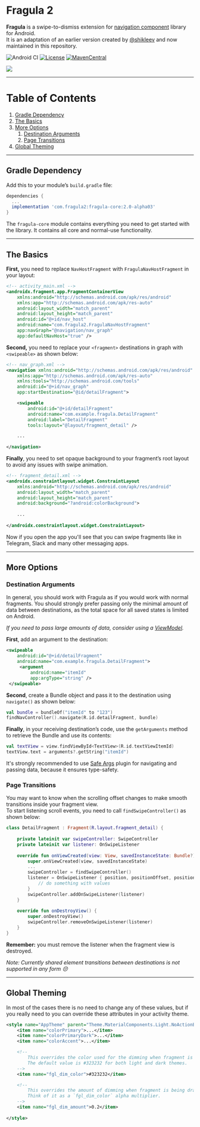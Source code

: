 # Fragula 2

**Fragula** is a swipe-to-dismiss extension for [navigation component](https://developer.android.com/guide/navigation/navigation-getting-started) library for Android.  
It is an adaptation of an earlier version created by [@shikleev](https://github.com/shikleev) and now maintained in this repository.

![Android CI](https://github.com/massivemadness/Fragula/workflows/Android%20CI/badge.svg) [![License](https://img.shields.io/badge/License-Apache%202.0-blue.svg)](https://opensource.org/licenses/Apache-2.0) [![MavenCentral](https://img.shields.io/maven-central/v/com.fragula2/fragula-core?label=Download)](https://repo1.maven.org/maven2/com/fragula2/fragula-core/)

![](.github/images/showcase.gif)

---

# Table of Contents

1. [Gradle Dependency](#gradle-dependency)
2. [The Basics](#the-basics)
3. [More Options](#more-options)
    1. [Destination Arguments](#destination-arguments)
    2. [Page Transitions](#page-transitions)
4. [Global Theming](#global-theming)

---

## Gradle Dependency

Add this to your module’s `build.gradle` file:

```gradle
dependencies {
  ...
  implementation 'com.fragula2:fragula-core:2.0-alpha03'
}
```

The `fragula-core` module contains everything you need to get started with the library. It contains all core and normal-use functionality.

---

## The Basics

**First,** you need to replace `NavHostFragment` with `FragulaNavHostFragment` in your layout:

```xml
<!-- activity_main.xml -->
<androidx.fragment.app.FragmentContainerView
    xmlns:android="http://schemas.android.com/apk/res/android"
    xmlns:app="http://schemas.android.com/apk/res-auto"
    android:layout_width="match_parent"
    android:layout_height="match_parent"
    android:id="@+id/nav_host"
    android:name="com.fragula2.FragulaNavHostFragment"
    app:navGraph="@navigation/nav_graph"
    app:defaultNavHost="true" />
```

**Second,** you need to replace your `<fragment>` destinations in graph with `<swipeable>` as shown below:

```xml
<!-- nav_graph.xml -->
<navigation xmlns:android="http://schemas.android.com/apk/res/android"
    xmlns:app="http://schemas.android.com/apk/res-auto"
    xmlns:tools="http://schemas.android.com/tools"
    android:id="@+id/nav_graph"
    app:startDestination="@id/detailFragment">

    <swipeable
        android:id="@+id/detailFragment"
        android:name="com.example.fragula.DetailFragment"
        android:label="DetailFragment"
        tools:layout="@layout/fragment_detail" />

    ...
    
</navigation>
```

**Finally**, you need to set opaque background to your fragment’s root layout to avoid any issues with swipe animation.

```xml
<!-- fragment_detail.xml -->
<androidx.constraintlayout.widget.ConstraintLayout
    xmlns:android="http://schemas.android.com/apk/res/android"
    android:layout_width="match_parent"
    android:layout_height="match_parent"
    android:background="?android:colorBackground">
    
    ...
    
</androidx.constraintlayout.widget.ConstraintLayout>
```

Now if you open the app you'll see that you can swipe fragments like in Telegram, Slack and many 
other messaging apps.

---

## More Options

### Destination Arguments

In general, you should work with Fragula as if you would work with normal fragments. You should 
strongly prefer passing only the minimal amount of data between destinations, as the total space
for all saved states is limited on Android.

*If you need to pass large amounts of data, consider using a [ViewModel](https://developer.android.com/topic/libraries/architecture/viewmodel).*

**First**, add an argument to the destination:

```xml
<swipeable 
    android:id="@+id/detailFragment"
    android:name="com.example.fragula.DetailFragment">
     <argument
         android:name="itemId"
         app:argType="string" />
 </swipeable>
```

**Second**, create a Bundle object and pass it to the destination using `navigate()` as shown below: 

```kotlin
val bundle = bundleOf("itemId" to "123")
findNavController().navigate(R.id.detailFragment, bundle)
```

**Finally**, in your receiving destination’s code, use the `getArguments` method to retrieve the Bundle and use its contents:

```kotlin
val textView = view.findViewById<TextView>(R.id.textViewItemId)
textView.text = arguments?.getString("itemId")
```

It's strongly recommended to use [Safe Args](https://developer.android.com/jetpack/androidx/releases/navigation#safe_args) plugin for navigating and passing data, because it ensures type-safety.

### Page Transitions

You may want to know when the scrolling offset changes to make smooth transitions inside your fragment view.  
To start listening scroll events, you need to call `findSwipeController()` as shown below:

```kotlin
class DetailFragment : Fragment(R.layout.fragment_detail) {
   
    private lateinit var swipeController: SwipeController
    private lateinit var listener: OnSwipeListener
    
    override fun onViewCreated(view: View, savedInstanceState: Bundle?) {
        super.onViewCreated(view, savedInstanceState)
        ...
        swipeController = findSwipeController()
        listener = OnSwipeListener { position, positionOffset, positionOffsetPixels ->
            // do something with values
        }
        swipeController.addOnSwipeListener(listener)
    }
   
    override fun onDestroyView() {
        super.onDestroyView()
        swipeController.removeOnSwipeListener(listener)
    }
}
```

**Remember:** you must remove the listener when the fragment view is destroyed. 

*Note: Currently shared element transitions between destinations is not supported in any form 😔*

---

## Global Theming

In most of the cases there is no need to change any of these values, but if you really need to you 
can override these attributes in your activity theme.

```xml
<style name="AppTheme" parent="Theme.MaterialComponents.Light.NoActionBar">
    <item name="colorPrimary">...</item>
    <item name="colorPrimaryDark">...</item>
    <item name="colorAccent">...</item>

    <!--
        This overrides the color used for the dimming when fragment is being dragged.
        The default value is #323232 for both light and dark themes.
    -->
    <item name="fgl_dim_color">#323232</item>

    <!--
        This overrides the amount of dimming when fragment is being dragged.
        Think of it as a `fgl_dim_color` alpha multiplier.
    -->
    <item name="fgl_dim_amount">0.2</item>
   
</style>
```